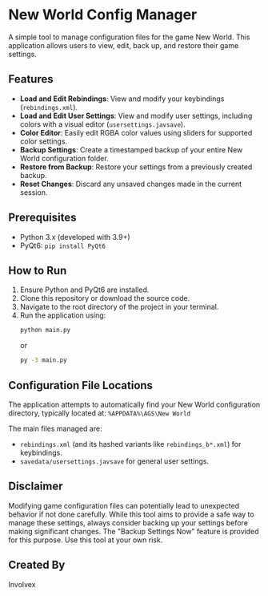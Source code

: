 # New World Config Manager

A simple tool to manage configuration files for the game New World. 
This application allows users to view, edit, back up, and restore their game settings.

## Features

*   **Load and Edit Rebindings**: View and modify your keybindings (`rebindings.xml`).
*   **Load and Edit User Settings**: View and modify user settings, including colors with a visual editor (`usersettings.javsave`).
*   **Color Editor**: Easily edit RGBA color values using sliders for supported color settings.
*   **Backup Settings**: Create a timestamped backup of your entire New World configuration folder.
*   **Restore from Backup**: Restore your settings from a previously created backup.
*   **Reset Changes**: Discard any unsaved changes made in the current session.

## Prerequisites

*   Python 3.x (developed with 3.9+)
*   PyQt6: `pip install PyQt6`

## How to Run

1.  Ensure Python and PyQt6 are installed.
2.  Clone this repository or download the source code.
3.  Navigate to the root directory of the project in your terminal.
4.  Run the application using:
    ```bash
    python main.py
    ```
    or
    ```bash
    py -3 main.py
    ```

## Configuration File Locations

The application attempts to automatically find your New World configuration directory, typically located at:
`%APPDATA%\AGS\New World`

The main files managed are:
*   `rebindings.xml` (and its hashed variants like `rebindings_b*.xml`) for keybindings.
*   `savedata/usersettings.javsave` for general user settings.

## Disclaimer

Modifying game configuration files can potentially lead to unexpected behavior if not done carefully. While this tool aims to provide a safe way to manage these settings, always consider backing up your settings before making significant changes. The "Backup Settings Now" feature is provided for this purpose. Use this tool at your own risk.

## Created By

Involvex
